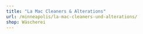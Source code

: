```yaml
---
title: "La Mac Cleaners & Alterations"
url: /minneapolis/la-mac-cleaners-und-alterations/
shop: Wäscherei
---
```

